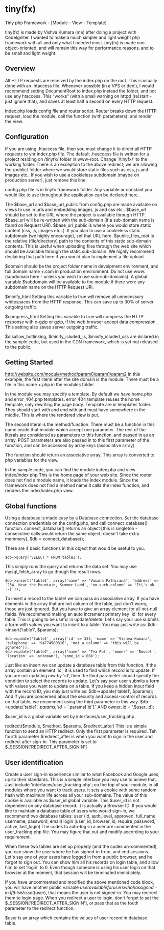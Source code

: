 tiny(fx)
======

Tiny php Framework - [Module - View - Template]

tiny(fx) is made by Vishva Kumara (me) after doing a project with CodeIgniter.
I wanted to make a much simpler and light weight php framework with all and only what I needed most.
tiny(fx) is made non-object-oriented, and will remain this way for performance reasons, and to be small and light weight.

Overview
------
All HTTP requests are received by the index.php on the root. This is usually done with an .htaccess file.
 Whenever possible (in a VPS or dedi), I would recommend setting DocumentRoot to index.php instead the folder, and not use any htaccess.
 This "works" (with a small warning on httpd (re)start - just ignore that), and saves at least half a second on every HTTP request.

index.php loads config file and router script.
Router breaks down the HTTP request, load the module, call the function (with parameters), and render the view.

Configuration
------
If you are using .htaccess file, then you must change it to direct all HTTP requests to yhr index.php file.
The default .heaccess file is written for a project residing on /tinyfx/ folder in www-root. Change '/tinyfx/' to the working folder.
There is an exception to the above redirect; we are allowing the /public/ folder where we would store static files such as css, js and images etc..
If you wish to use a cookieless subdomain (maybe on production server), just remove this line.

config.php file is in tinyfx framework folder. Any variable or constant you would like to use throughout the application can be declared here.

The $base_url and $base_url_public from config.php are made available on views to use in urls and embedding images, js and css etc..
$base_url should be set to the URL where the project is available through HTTP. $base_url will be re-written with the sub-domain (if a sub-domain name is found on Request URI).
$base_url_public is where you would store static content (css, js, images etc..). If you plan to use a cookieless static subdomain (we highly encourage), set that URL here.
$public_files_root is the relative (file/directory) path to the contents of this static sub-domain contents.
This is useful when uploading files through the web site which should be available through the static sub-domain.
We highly recommend declairing that path here if you would plan to implement a file upload.

$domain should be the project folder name in develpment environment, and full domain name +.com in production environment. Do not use www. (subdomain here - unless you wish to use sub-sub-domains).
A global variable $subdomain will be available to the module if there were any subdomain name on the HTTP Request URI.

$minify_html
Setting this variable to true will remove all unnecessory whitespaces from the HTTP response. This can save up to 30% of server outgoing traffic.

$compress_html
Setting this variable to true will compress the HTTP response with x-gzip or gzip, if the web browser accept data compression. This setting also saves server outgoing traffic.

$disallow_hotlinking, $minify_icluded_js, $minify_icluded_css are diclared in the sample code, but used in the CDN framework, which is yet not released to the public.

Getting Started
------
 http://website.com/module/method/param0/param1/param2
In this example, the first literal after the site domain is the module. There must be a file in this name +.php in the modules folder.

In the module you may specify a template. By default we have home.php and error_404.php templates. error_404 template reuses the home template, only rewriting the page body.
Template are in templates folder. They should start with <html> and end with </html> and must have <?= $yield; ?> somewhere in the middle. This is where the rendered view is put.

The second literal is the method/function. There must be a function in this name inside that module which accept one parameter.
The rest of the literals are considered as parameters to this function, and passed in as an array.
POST parameters are also passed in to this first parameter of the function, and can be accessed by array keys (associative array).

The function should return an associative array. This array is converted to php variables for the view.

In the sample code, you can find the module index.php and view index/index.php
This is the home page of your web site. Since the router does not find a module name, it loads the index module.
Since the framework does not find a method name it calls the index function, and renders the index/index.php view.

Global functions
------
Using a database is made easy by a Database connection. Set the database connection credentials on the config.php, and call connect_database() function.
connect_database() returns an object [this is singleton - consecutive calls would return the same object; doesn't take extra memmory].
$db = connect_database();

There are 4 basic functions in this object that would be useful to you.

	$db->query('SELECT * FROM table1');
This simply runs the query and returns the data set. You may use mysql_fetch_array to go though the result rows.

	$db->insert('table1', array('name' => 'Vasana Pathirana', 'address' => '234, Near the Mountain, Summer Land', 'no-such-column' => 'It\'s ok :-)'));
To insert a record to the table1 we can pass an associative array. If you have elements in the array that are not column of the table, just don't worry, those are just ignored.
But you have to give an array element for all not-null fields. We recommend making an auto increment primary key 'id' for every table. This is going to be useful in update/delete.
Let's say your use submits a form with values you want to insert to a table. You may just write as:
	$db->insert('table1', $params);

	$db->update('table1', array('id' => 333, 'name' => 'Vishva Kumara', 'telephone' => '94774580316', 'not_a_column' => 'this will be ignored'));
	$db->update('table2', array('name' => 'Tea Pot', 'owner' => 'Russel', 'location' => 'unknown'), 'some_id = 666');
Just like an insert we can update a database table from this function. If the array contain an element 'id', it is used to find which record is to update.
If you are not updating row by 'id', then the third parameter should specify the condition to select the records to update.
Let's say your user submits a form with values you want to update on a table.
If you keep a hidden input field with the record ID, you may just write as:
	$db->update('table1', $params);
And if you are concerned about the security and access-control of records on that table, we recomment using the third parameter in this way.
	$db->update('table1', $params, 'id = '.$params['id'].' AND owner_id = '.$user_id);

$user_id is a global variable set by interfaces/user_tracking.php

redirect($module, $method, $params, $redirect_after)
This is a simple function to send an HTTP redirect. Only the first parameter is required.
Teh fourth parameter $redirect_after is when you want to sign in the user and redirect after sign-in.
This parameter is set to $_SESSION['REDIRECT_AFTER_SIGNIN']

User identification
------
Create a user sign-in experience similar to what Facebook and Google uses, up-to their standards. This is a simple interface you may use to acieve that.
Just include 'interfaces/user_tracking.php'; on the top of your module, in all modules where you want to track users.
It sets a cookie with some random hash with maximum life across all your sub-domains.
The value of this cookie is available as $user_id global variable. This $user_id is not dependent on any database record. It is actually a Browser ID.
If you would like to maintain a database table of users who would sign-in, we recommend two database tables:
	user (id, auth_level, approved, full_name, username, password, email)
	login (user_id, browser_id, require_password, active, last_login)
The codes to auto-log-in a user are commented in the user_tracking.php file. You may figure that out and modify according to your requirement.

When these two tables are set up properly (and the codes un-commented), you can show the user where he has signed-in from, and end sessions.
Let's say one of your users have logged in from a public browser, and he forgot to sign out.
You can show him all his records on login table, and allow him to set 'login' to 0.
Even though someone is using his user login on that browser at the moment, that session will be terminated immidiately.

If you have uncommented and modified the above mentioned code block, you will have another public variable $user available for users who has signed-in.
If this is !isset($user), that means the user is not signed-in. You may redirect them to login page.
When you redirect a user to login, don't forget to set the $_SESSION['REDIRECT_AFTER_SIGNIN'], or pass that as the fouth parameter to the redirect function.

$user is an array which contains the values of user record in database table.

